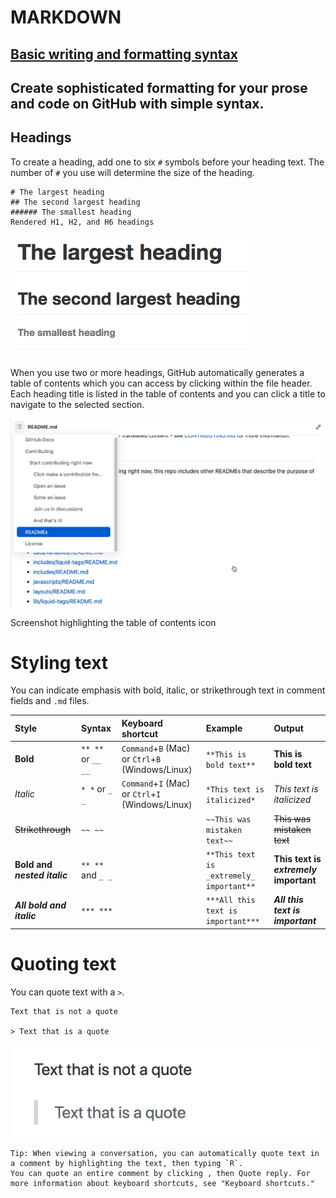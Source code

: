 
# MARKDOWN
## [Basic writing and formatting syntax](https://docs.github.com/en/get-started/writing-on-github/getting-started-with-writing-and-formatting-on-github/basic-writing-and-formatting-syntax)
## Create sophisticated formatting for your prose and code on GitHub with simple syntax.
## Headings
To create a heading, add one to six `#` symbols before your heading text. The number of `#` you use will determine the size of the heading.

```
# The largest heading
## The second largest heading
###### The smallest heading
Rendered H1, H2, and H6 headings
```
![Headings](./image/headings-rendered.png)

When you use two or more headings, GitHub automatically generates a table of contents which you can access by clicking  within the file header. Each heading title is listed in the table of contents and you can click a title to navigate to the selected section.

![headings](./image/headings_toc.png)

Screenshot highlighting the table of contents icon

# Styling text
You can indicate emphasis with bold, italic, or strikethrough text in comment fields and `.md` files.

|Style	|Syntax	|Keyboard shortcut	|Example	|Output|
|:------ |:------|:------ |:------ |:------|
|**Bold**|	`** **` or `__ __	`|`Command`+`B` (Mac) or `Ctrl`+`B` (Windows/Linux)	|`**This is bold text**`|	**This is bold text** |
|*Italic*|`* *` or `_ _`| `Command`+`I` (Mac) or `Ctrl`+`I` (Windows/Linux) | `*This text is italicized*` | *This text is italicized* |
|~~Strikethrough~~|`~~ ~~`|  | `~~This was mistaken text~~` | ~~This was mistaken text~~ |
|**Bold and _nested italic_**| `** **` and `_ _` |  | `**This text is _extremely_ important**` | **This text is _extremely_ important** |
|***All bold and italic***| `*** ***` |  | `***All this text is important***` | ***All this text is important*** |

# Quoting text
You can quote text with a `>`.
```
Text that is not a quote

> Text that is a quote
```

![Quoting text](./image/quoted-text-rendered.png)


```
Tip: When viewing a conversation, you can automatically quote text in a comment by highlighting the text, then typing `R`. 
You can quote an entire comment by clicking , then Quote reply. For more information about keyboard shortcuts, see "Keyboard shortcuts."
```
